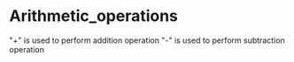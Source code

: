 # Arithmetic_operations
"+" is used to perform addition operation
"-" is used to perform subtraction operation
